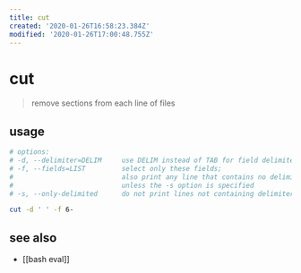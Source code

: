 ```yaml
---
title: cut
created: '2020-01-26T16:58:23.384Z'
modified: '2020-01-26T17:00:48.755Z'
---
```


# cut

> remove sections from each line of files 

## usage
```sh
# options:
# -d, --delimiter=DELIM     use DELIM instead of TAB for field delimiter 
# -f, --fields=LIST         select only these fields; 
#                           also print any line that contains no delimiter character, 
#                           unless the -s option is specified
# -s, --only-delimited      do not print lines not containing delimiters 

cut -d ' ' -f 6-
```
## see also
- [[bash eval]]
